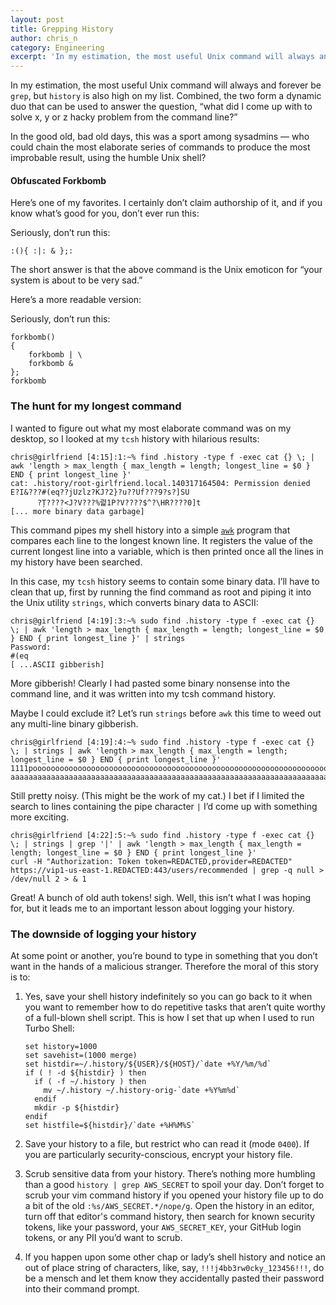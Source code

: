 ```yaml
---
layout: post
title: Grepping History
author: chris_n
category: Engineering
excerpt: 'In my estimation, the most useful Unix command will always and forever be <code class="monospace">grep</code>, but <code class="monospace">history</code> is also high on my list. Combined, the two form a dynamic duo that can be used to answer the question, “what did I come up with to solve x, y or z hacky problem from the command line?”'
---
```


<p class="p">In my estimation, the most useful Unix command will always and forever be <code class="monospace">grep</code>, but <code class="monospace">history</code> is also high on my list. Combined, the two form a dynamic duo that can be used to answer the question, “what did I come up with to solve x, y or z hacky problem from the command line?”</p>

<p class="p">In the good old, bad old days, this was a sport among sysadmins — who could chain the most elaborate series of commands to produce the most improbable result, using the humble Unix shell?</p>

<h4 class="h4">Obfuscated Forkbomb</h4>

<p class="p">Here’s one of my favorites. I certainly don’t claim authorship of it, and if you know what’s good for you, don’t ever run this:</p>

<div class="pre-label">Seriously, don’t run this:</div>
<pre class="pre"><code class="monospace no-wrap">:(){ :|: &amp; };:</code></pre>

<p class="p">The short answer is that the above command is the Unix emoticon for “your system is about to be very sad.”</p>

<p class="p">Here’s a more readable version:</p>

<div class="pre-label">Seriously, don’t run this:</div>
<pre class="pre"><code class="monospace no-wrap">forkbomb()
{
    forkbomb | \
    forkbomb &amp;
};
forkbomb</code></pre>

<h3 class="h3">The hunt for my longest command</h3>

<p class="p">I wanted to figure out what my most elaborate command was on my desktop, so I looked at my <code class="monospace">tcsh</code> history with hilarious results:</p>

<pre class="pre"><code class="monospace">chris@girlfriend [4:15]:1:~%<span class="text-purple"> find .history -type f -exec cat {} \; | awk 'length &gt; max_length { max_length = length; longest_line = $0 } END { print longest_line }'</span>
cat: .history/root-girlfriend.local.140317164504: Permission denied
E?I&amp;???#(eq??jUzlz?KJ?2}?u??Uf???9?s?]SU
      ?Ț????&lt;J?V???%렱1P?V????$^?\HR????0]t
[... more binary data garbage]</code></pre>


<p class="p">This command pipes my shell history into a simple <code class="monospace"><a href="https://www.gnu.org/software/gawk/manual/gawk.html" class="link" target="_blank">awk</a></code> program that compares each line to the longest known line. It registers the value of the current longest line into a variable, which is then printed once all the lines in my history have been searched.</p>

<p class="p">In this case, my <code class="monospace">tcsh</code> history seems to contain some binary data. I’ll have to clean that up, first by running the find command as root and piping it into the Unix utility <code class="monospace">strings</code>, which converts binary data to ASCII:</p>

<pre class="pre"><code class="monospace">chris@girlfriend [4:19]:3:~%<span class="text-purple"> sudo find .history -type f -exec cat {} \; | awk 'length &gt; max_length { max_length = length; longest_line = $0 } END { print longest_line }' | strings</span>
Password:
#(eq
[ ...ASCII gibberish]</code></pre>

<p class="p">More gibberish! Clearly I had pasted some binary nonsense into the command line, and it was written into my tcsh command history.</p>

<p class="p">Maybe I could exclude it? Let’s run <code class="monospace">strings</code> before <code class="monospace">awk</code> this time to weed out any multi-line binary gibberish.</p>

<pre class="pre"><code class="monospace">chris@girlfriend [4:19]:4:~%<span class="text-purple"> sudo find .history -type f -exec cat {} \; | strings | awk 'length &gt; max_length { max_length = length; longest_line = $0 } END { print longest_line }'</span>
1111poooooooooooooooooooooooooooooooooooooooooooooooooooooooooooooooooooooooooooooooooooooooooooooooooooooooooooooooooooooooooooooooooooooooooooooooooooooooooooooooooooooooooooooooooooooooooooooooooooee aaaaaaaaaaaaaaaaaaaaaaaaaaaaaaaaaaaaaaaaaaaaaaaaaaaaaaaaaaaaaaaaaaaaaaaaaaaaaaaaaaaaaaaaaaaaaaaaaaaaaaaaaaaaaaaaaaaaaaaaaaaaaaaaaaaaaaaaaaaaaaaaaaaaaaaaaaaaaaaaaaaaaaaaaaaaaaaaaaaaaaaaaaaaaaaaaaaaaaaaaaaaaaaaaaaaaaaaaaaaaaaaaaaaaaaaaaaaaaaaaaaaaaaaaaaaaaaaaaaaaaaaaaaaaaaaaaaaaaaaaaaaaaaaaaaaaaaaaaaaaaaaaaaaaaaaaaaaaaaaaaaaaaaaaaaaaaaa</code></pre>

<p class="p">Still pretty noisy. (This might be the work of my cat.) I bet if I limited the search to lines containing the pipe character <code class="monospace">|</code> I’d come up with something more exciting.</p>

<pre class="pre"><code class="monospace">chris@girlfriend [4:22]:5:~%<span class="text-purple"> sudo find .history -type f -exec cat {} \; | strings | grep '|' | awk 'length &gt; max_length { max_length = length; longest_line = $0 } END { print longest_line }'</span>
curl -H "Authorization: Token token=REDACTED,provider=REDACTED" https://vip1-us-east-1.REDACTED:443/users/recommended | grep -q null &gt; /dev/null 2 &gt; &amp; 1</code></pre>

<p class="p">Great! A bunch of old auth tokens! ​<span class="strong">sigh</span>. Well, this isn’t what I was hoping for, but it leads me to an important lesson about logging your history.</p>

<h3 class="h3">The downside of logging your history</h3>

<p class="p">At some point or another, you’re bound to type in something that you don’t want in the hands of a malicious stranger. Therefore the moral of this story is to:</p>

<ol class="ol"><li class="li">
<p class="p">Yes, save your shell history indefinitely so you can go back to it when you want to remember how to do repetitive tasks that aren’t quite worthy of a full-blown shell script. This is how I set that up when I used to run Turbo Shell:</p>
<pre class="pre"><code class="monospace no-wrap">set history=1000
set savehist=(1000 merge)
set histdir=~/.history/${USER}/${HOST}/`date +%Y/%m/%d`
if ( ! -d ${histdir} ) then
  if ( -f ~/.history ) then
    mv ~/.history ~/.history-orig-`date +%Y%m%d`
  endif
  mkdir -p ${histdir}
endif
set histfile=${histdir}/`date +%H%M%S`</code></pre>
</li>

<li class="li"><p class="p">Save your history to a file, but restrict who can read it (mode <code class="monospace">0400</code>). If you are particularly security-conscious, encrypt your history file.</p></li>
<li class="li"><p class="p">Scrub sensitive data from your history. There’s nothing more humbling than a good <code class="monospace">history | grep AWS_SECRET</code> to spoil your day. Don’t forget to scrub your vim command history if you opened your history file up to do a bit of the old <code class="monospace">:%s/AWS_SECRET.*/nope/g</code>. Open the history in an editor, turn off that editor's command history, then search for known security tokens, like your password, your <code class="monospace">AWS_SECRET_KEY</code>, your GitHub login tokens, or any PII you’d want to scrub.</p></li>
<li class="li"><p class="p">If you happen upon some other chap or lady’s shell history and notice an out of place string of characters, like, say, <code class="monospace">!!!j4bb3rw0cky_123456!!!</code>, do be a mensch and let them know they accidentally pasted their password into their command prompt.</p></li></ol>
